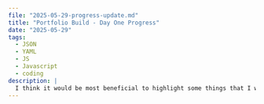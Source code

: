 ```yaml
---
file: "2025-05-29-progress-update.md"
title: "Portfolio Build - Day One Progress"
date: "2025-05-29"
tags:
  - JSON
  - YAML
  - JS
  - Javascript
  - coding
description: |
  I think it would be most beneficial to highlight some things that I work on. I am doing this as a redundancy to my git commit messages, but also would like to share a high-level of where my work went to for a given day or period of time. Like I said, I want my learning journey to be transparent and shared.
---
```


